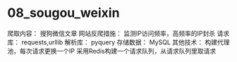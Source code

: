 # 08_sougou_weixin
爬取内容：
  搜狗微信文章
网站反爬措施：
  监测IP访问频率，高频率的IP封杀
请求库：
  requests,urllib
解析库：
  pyquery
存储数据：
  MySQL
其他技术：
  构建代理池，每次请求更换一个IP
  采用Redis构建一个请求队列，从请求队列里取请求
 
